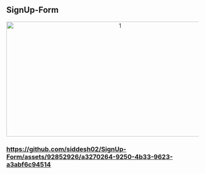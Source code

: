## SignUp-Form

<p align="center">
<img height="300px" width="580px" src="https://github.com/siddesh02/SignUp-Form/assets/92852926/9e93e4ac-4228-4ac2-ac73-fee708001661" alt="1"/>

### https://github.com/siddesh02/SignUp-Form/assets/92852926/a3270264-9250-4b33-9623-a3abf6c94514


